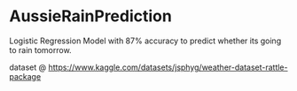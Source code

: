 # AussieRainPrediction
Logistic Regression Model with 87% accuracy to predict whether its going to rain tomorrow.

dataset @ https://www.kaggle.com/datasets/jsphyg/weather-dataset-rattle-package
